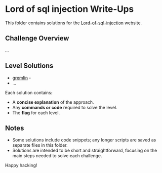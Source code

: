 # Lord of sql injection Write-Ups

This folder contains solutions for the [Lord-of-sql-injection](https://los.rubiya.kr/) website. 

## Challenge Overview
...

## Level Solutions
- [gremlin](./gremlin.md) - 
- ...

Each solution contains:
- A **concise explanation** of the approach.
- Any **commands or code** required to solve the level.
- The **flag** for each level.

## Notes
- Some solutions include code snippets; any longer scripts are saved as separate files in this folder.
- Solutions are intended to be short and straightforward, focusing on the main steps needed to solve each challenge.
  
Happy hacking!
